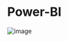 # Power-BI
![image](https://github.com/user-attachments/assets/361622cd-54d6-42ac-aac3-edd7225aa730)
